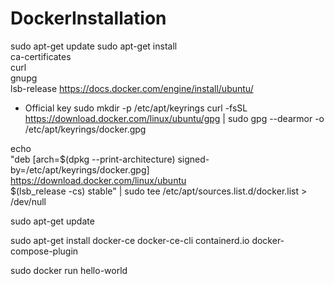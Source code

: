 # DockerInstallation
sudo apt-get update
sudo apt-get install \
    ca-certificates \
    curl \
    gnupg \
    lsb-release
https://docs.docker.com/engine/install/ubuntu/

- Official key
sudo mkdir -p /etc/apt/keyrings
 curl -fsSL https://download.docker.com/linux/ubuntu/gpg | sudo gpg --dearmor -o /etc/apt/keyrings/docker.gpg
 
 echo \
  "deb [arch=$(dpkg --print-architecture) signed-by=/etc/apt/keyrings/docker.gpg] https://download.docker.com/linux/ubuntu \
  $(lsb_release -cs) stable" | sudo tee /etc/apt/sources.list.d/docker.list > /dev/null
  
  sudo apt-get update
  
  sudo apt-get install docker-ce docker-ce-cli containerd.io docker-compose-plugin
  
  sudo docker run hello-world

